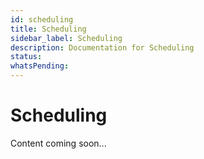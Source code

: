 ```yaml
---
id: scheduling
title: Scheduling
sidebar_label: Scheduling
description: Documentation for Scheduling
status: 
whatsPending: 
---
```


# Scheduling

Content coming soon...


